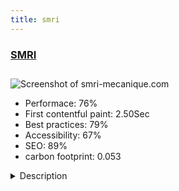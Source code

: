 ```yaml
---
title: smri
---
```


<div style="height: 3rem">
  <a href="https://www.smri-mecanique.com/"><h3>SMRI</h3></a>
</div>
<img loading="lazy" src="/images/thumbs/smri-mecanique.com.jpg" alt="Screenshot of smri-mecanique.com" />
<ul>
  <li>Performace: 76%</li>
  <li>
    First contentful paint:
    2.50Sec
  </li>
  <li>Best practices: 79%</li>
  <li>Accessibility: 67%</li>
  <li>SEO: 89%</li>
  <li>carbon footprint: 0.053</li>
</ul>
<details>
  <summary>Description</summary>
  <p>Site wite web presents the company SMRI which is a service specialist in the field of valves and industrial mechanics.Site built with Joomla 3.x and Yootheme template and builder.</p>
</details>

